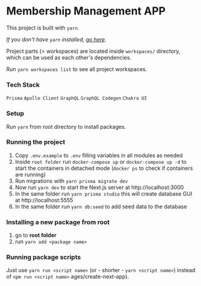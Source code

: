 # Membership Management APP

This project is built with `yarn`.

_If you don't have `yarn` installed, [go here](https://yarnpkg.com/getting-started/install)._

Project parts (= workspaces) are located inside `workspaces/` directory, which can be used as each other's dependencies.

Run `yarn workspaces list` to see all project workspaces.

### Tech Stack

`Prisma`
`Apollo Client`
`GraphQL`
`GraphQL Codegen`
`Chakra UI`

### Setup

Run `yarn` from root directory to install packages.

### Running the project

1. Copy `.env.example` to `.env` filling variables in all modules as needed
2. Inside `root folder` run `docker-compose up` or `docker-compose up -d` to start the containers in detached mode (`docker ps` to check if containers are running)
3. Run migrations with `yarn prisma migrate dev`
4. Now run `yarn dev` to start the Next.js server at http://localhost:3000
5. In the same folder run `yarn prisma studio` this will create database GUI at http://localhost:5555
6. In the same folder run `yarn db:seed` to add seed data to the database

### Installing a new package from root

1. go to **root folder**
2. run `yarn add <package name>`

### Running package scripts

Just use `yarn run <script name>` (or - shorter - `yarn <script name>`) instead of `npm run <script name>`
ages/create-next-app).
